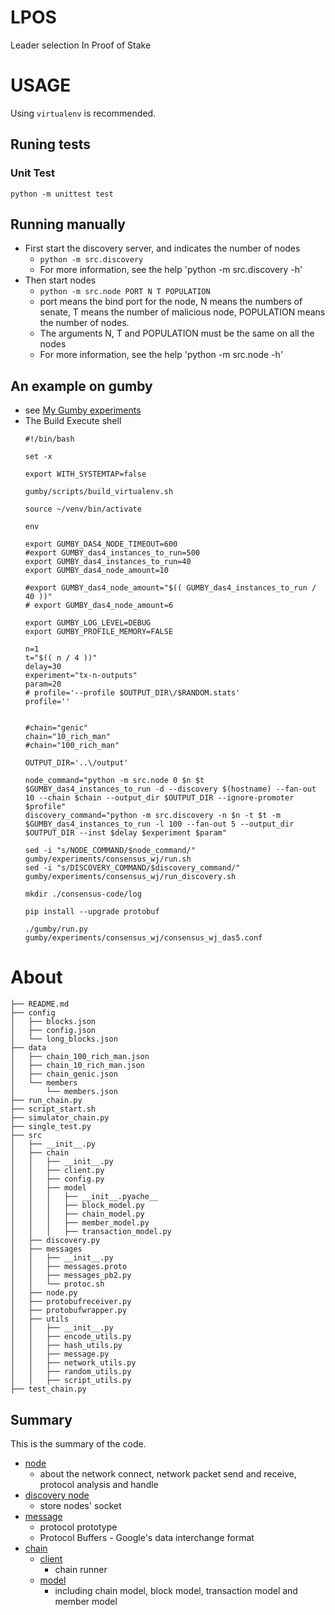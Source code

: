 # LPOS

Leader selection In Proof of Stake
# USAGE
Using `virtualenv` is recommended.
## Runing tests
### Unit Test
`python -m unittest test`
## Running manually
* First start the discovery server, and indicates the number of nodes
    * `python -m src.discovery` 
    * For more information, see the help 'python -m src.discovery -h'
* Then start nodes
    * `python -m src.node PORT N T POPULATION`
    * port means the bind port for the node, N means the numbers of senate, T means the number of malicious node, POPULATION means the number of nodes.
    *  The arguments N, T and POPULATION must be the same on all the nodes
    * For more information, see the help 'python -m src.node -h'

## An example on gumby
* see [My Gumby experiments](https://github.com/LiWeiJie/gumby/tree/testcode/experiments/consensus_wj)  
* The Build Execute shell
    ```
    #!/bin/bash

    set -x

    export WITH_SYSTEMTAP=false

    gumby/scripts/build_virtualenv.sh

    source ~/venv/bin/activate

    env

    export GUMBY_DAS4_NODE_TIMEOUT=600
    #export GUMBY_das4_instances_to_run=500
    export GUMBY_das4_instances_to_run=40
    export GUMBY_das4_node_amount=10

    #export GUMBY_das4_node_amount="$(( GUMBY_das4_instances_to_run / 40 ))"
    # export GUMBY_das4_node_amount=6

    export GUMBY_LOG_LEVEL=DEBUG
    export GUMBY_PROFILE_MEMORY=FALSE

    n=1
    t="$(( n / 4 ))"
    delay=30
    experiment="tx-n-outputs"
    param=20
    # profile='--profile $OUTPUT_DIR\/$RANDOM.stats'
    profile=''


    #chain="genic"
    chain="10_rich_man"
    #chain="100_rich_man"

    OUTPUT_DIR='..\/output'

    node_command="python -m src.node 0 $n $t $GUMBY_das4_instances_to_run -d --discovery $(hostname) --fan-out 10 --chain $chain --output_dir $OUTPUT_DIR --ignore-promoter $profile"
    discovery_command="python -m src.discovery -n $n -t $t -m $GUMBY_das4_instances_to_run -l 100 --fan-out 5 --output_dir $OUTPUT_DIR --inst $delay $experiment $param"

    sed -i "s/NODE_COMMAND/$node_command/" gumby/experiments/consensus_wj/run.sh
    sed -i "s/DISCOVERY_COMMAND/$discovery_command/" gumby/experiments/consensus_wj/run_discovery.sh

    mkdir ./consensus-code/log

    pip install --upgrade protobuf

    ./gumby/run.py gumby/experiments/consensus_wj/consensus_wj_das5.conf
    ```
# About
```
├── README.md
├── config
│   ├── blocks.json
│   ├── config.json
│   └── long_blocks.json
├── data
│   ├── chain_100_rich_man.json
│   ├── chain_10_rich_man.json
│   ├── chain_genic.json
│   └── members
│       └── members.json
├── run_chain.py
├── script_start.sh
├── simulator_chain.py
├── single_test.py
├── src
│   ├── __init__.py
│   ├── chain
│   │   ├── __init__.py
│   │   ├── client.py
│   │   ├── config.py
│   │   ├── model
│   │   │   ├── __init__.pyache__
│   │   │   ├── block_model.py
│   │   │   ├── chain_model.py
│   │   │   ├── member_model.py
│   │   │   ├── transaction_model.py
│   ├── discovery.py
│   ├── messages
│   │   ├── __init__.py
│   │   ├── messages.proto
│   │   ├── messages_pb2.py
│   │   └── protoc.sh
│   ├── node.py
│   ├── protobufreceiver.py
│   ├── protobufwrapper.py
│   ├── utils
│   │   ├── __init__.py
│   │   ├── encode_utils.py
│   │   ├── hash_utils.py
│   │   ├── message.py
│   │   ├── network_utils.py
│   │   ├── random_utils.py
│   │   ├── script_utils.py
├── test_chain.py
```
## Summary
This is the summary of the code.
* [node](src/node.py)
    * about the network connect, network packet send and receive, protocol analysis and handle
* [discovery node](src/discovery.py)
    * store nodes' socket
* [message](src/messages)
    * protocol prototype
    * Protocol Buffers - Google's data interchange format
* [chain](src/chain)
    * [client](src/chain/client.py)
        * chain runner
    * [model](src/chain/model)
        * including chain model, block model, transaction model and member model

